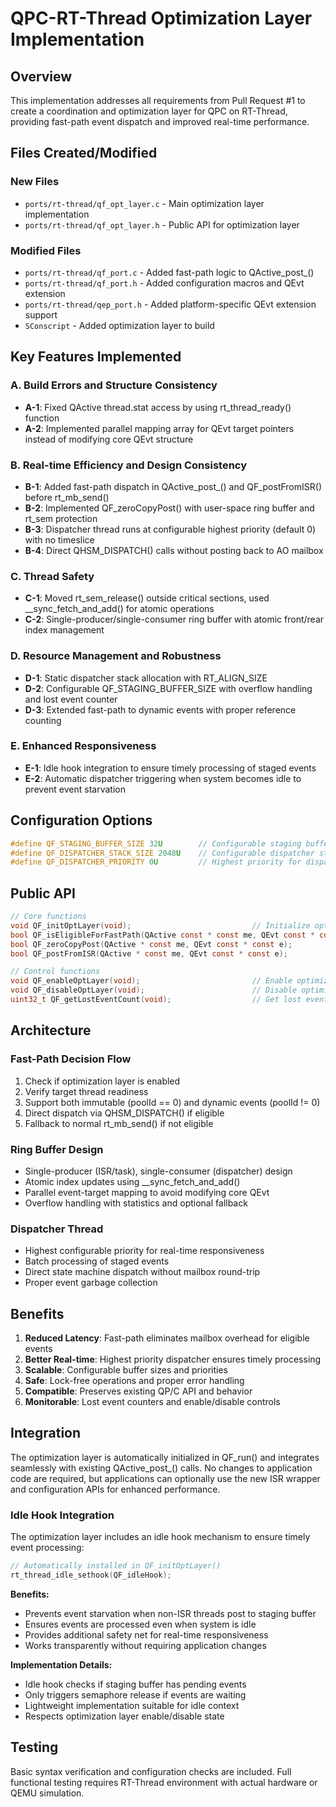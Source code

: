 # QPC-RT-Thread Optimization Layer Implementation

## Overview
This implementation addresses all requirements from Pull Request #1 to create a coordination and optimization layer for QPC on RT-Thread, providing fast-path event dispatch and improved real-time performance.

## Files Created/Modified

### New Files
- `ports/rt-thread/qf_opt_layer.c` - Main optimization layer implementation
- `ports/rt-thread/qf_opt_layer.h` - Public API for optimization layer

### Modified Files
- `ports/rt-thread/qf_port.c` - Added fast-path logic to QActive_post_()
- `ports/rt-thread/qf_port.h` - Added configuration macros and QEvt extension
- `ports/rt-thread/qep_port.h` - Added platform-specific QEvt extension support
- `SConscript` - Added optimization layer to build

## Key Features Implemented

### A. Build Errors and Structure Consistency
- **A-1**: Fixed QActive thread.stat access by using rt_thread_ready() function
- **A-2**: Implemented parallel mapping array for QEvt target pointers instead of modifying core QEvt structure

### B. Real-time Efficiency and Design Consistency
- **B-1**: Added fast-path dispatch in QActive_post_() and QF_postFromISR() before rt_mb_send()
- **B-2**: Implemented QF_zeroCopyPost() with user-space ring buffer and rt_sem protection
- **B-3**: Dispatcher thread runs at configurable highest priority (default 0) with no timeslice
- **B-4**: Direct QHSM_DISPATCH() calls without posting back to AO mailbox

### C. Thread Safety
- **C-1**: Moved rt_sem_release() outside critical sections, used __sync_fetch_and_add() for atomic operations
- **C-2**: Single-producer/single-consumer ring buffer with atomic front/rear index management

### D. Resource Management and Robustness
- **D-1**: Static dispatcher stack allocation with RT_ALIGN_SIZE
- **D-2**: Configurable QF_STAGING_BUFFER_SIZE with overflow handling and lost event counter
- **D-3**: Extended fast-path to dynamic events with proper reference counting

### E. Enhanced Responsiveness
- **E-1**: Idle hook integration to ensure timely processing of staged events
- **E-2**: Automatic dispatcher triggering when system becomes idle to prevent event starvation

## Configuration Options

```c
#define QF_STAGING_BUFFER_SIZE 32U        // Configurable staging buffer size
#define QF_DISPATCHER_STACK_SIZE 2048U    // Configurable dispatcher stack size  
#define QF_DISPATCHER_PRIORITY 0U         // Highest priority for dispatcher
```

## Public API

```c
// Core functions
void QF_initOptLayer(void);                           // Initialize optimization layer
bool QF_isEligibleForFastPath(QActive const * const me, QEvt const * const e);
bool QF_zeroCopyPost(QActive * const me, QEvt const * const e);
bool QF_postFromISR(QActive * const me, QEvt const * const e);

// Control functions
void QF_enableOptLayer(void);                         // Enable optimization
void QF_disableOptLayer(void);                        // Disable optimization
uint32_t QF_getLostEventCount(void);                  // Get lost event statistics
```

## Architecture

### Fast-Path Decision Flow
1. Check if optimization layer is enabled
2. Verify target thread readiness 
3. Support both immutable (poolId == 0) and dynamic events (poolId != 0)
4. Direct dispatch via QHSM_DISPATCH() if eligible
5. Fallback to normal rt_mb_send() if not eligible

### Ring Buffer Design
- Single-producer (ISR/task), single-consumer (dispatcher) design
- Atomic index updates using __sync_fetch_and_add()
- Parallel event-target mapping to avoid modifying core QEvt
- Overflow handling with statistics and optional fallback

### Dispatcher Thread
- Highest configurable priority for real-time responsiveness
- Batch processing of staged events
- Direct state machine dispatch without mailbox round-trip
- Proper event garbage collection

## Benefits

1. **Reduced Latency**: Fast-path eliminates mailbox overhead for eligible events
2. **Better Real-time**: Highest priority dispatcher ensures timely processing
3. **Scalable**: Configurable buffer sizes and priorities
4. **Safe**: Lock-free operations and proper error handling
5. **Compatible**: Preserves existing QP/C API and behavior
6. **Monitorable**: Lost event counters and enable/disable controls

## Integration

The optimization layer is automatically initialized in QF_run() and integrates seamlessly with existing QActive_post_() calls. No changes to application code are required, but applications can optionally use the new ISR wrapper and configuration APIs for enhanced performance.

### Idle Hook Integration
The optimization layer includes an idle hook mechanism to ensure timely event processing:

```c
// Automatically installed in QF_initOptLayer()
rt_thread_idle_sethook(QF_idleHook);
```

**Benefits:**
- Prevents event starvation when non-ISR threads post to staging buffer
- Ensures events are processed even when system is idle
- Provides additional safety net for real-time responsiveness
- Works transparently without requiring application changes

**Implementation Details:**
- Idle hook checks if staging buffer has pending events
- Only triggers semaphore release if events are waiting
- Lightweight implementation suitable for idle context
- Respects optimization layer enable/disable state

## Testing

Basic syntax verification and configuration checks are included. Full functional testing requires RT-Thread environment with actual hardware or QEMU simulation.